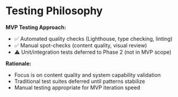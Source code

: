 # Testing Philosophy

**MVP Testing Approach:**
- ✅ Automated quality checks (Lighthouse, type checking, linting)
- ✅ Manual spot-checks (content quality, visual review)
- ⚠️ Unit/integration tests deferred to Phase 2 (not in MVP scope)

**Rationale:**
- Focus is on content quality and system capability validation
- Traditional test suites deferred until patterns stabilize
- Manual testing appropriate for MVP iteration speed
